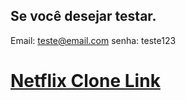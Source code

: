 
## Se você desejar testar. 
Email: teste@email.com
senha: teste123

# [Netflix Clone Link](https://netflix-clone-rhuan000.vercel.app/)